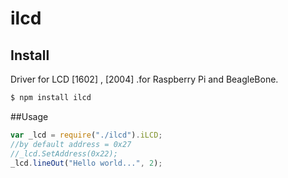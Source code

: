 # ilcd

## Install
Driver for LCD [1602] , [2004] .for Raspberry Pi and BeagleBone.

````bash
$ npm install ilcd
````
##Usage
````javascript
var _lcd = require("./ilcd").iLCD;
//by default address = 0x27
//_lcd.SetAddress(0x22); 
_lcd.lineOut("Hello world...", 2);
````
